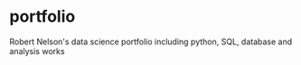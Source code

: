 # portfolio
Robert Nelson's data science portfolio including python, SQL, database and analysis works
